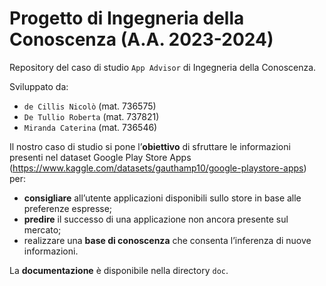 # Progetto di Ingegneria della Conoscenza (A.A. 2023-2024)
Repository del caso di studio `App Advisor` di Ingegneria della Conoscenza.

Sviluppato da:
- `de Cillis Nicolò` (mat. 736575)
- `De Tullio Roberta` (mat. 737821)
- `Miranda Caterina` (mat. 736546)

Il nostro caso di studio si pone l’**obiettivo** di sfruttare le informazioni presenti nel dataset Google Play Store Apps (https://www.kaggle.com/datasets/gauthamp10/google-playstore-apps) per:
- **consigliare** all’utente applicazioni disponibili sullo store in base alle preferenze espresse;
- **predire** il successo di una applicazione non ancora presente sul mercato;
- realizzare una **base di conoscenza** che consenta l’inferenza di nuove informazioni.

La **documentazione** è disponibile nella directory `doc`.
